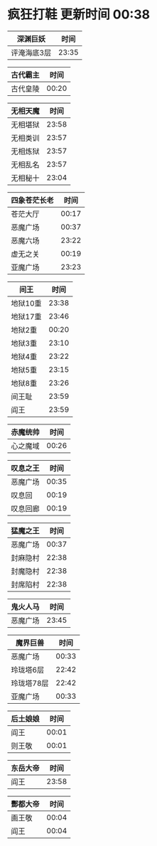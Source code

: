 # 疯狂打鞋 更新时间 00:38

| 深渊巨妖   | 时间    |
|--------|-------|
| 评淹海底3层 | 23:35 |

| 古代霸主   | 时间    |
|--------|-------|
| 古代皇陵 | 00:20 |

| 无相天魔   | 时间    |
|--------|-------|
| 无相堪狱 | 23:58 |
| 无相类训 | 23:57 |
| 无相炼狱 | 23:57 |
| 无相乱名 | 23:57 |
| 无相秘十 | 23:04 |

| 四象苍茫长老   | 时间    |
|--------|-------|
| 苍茫大厅 | 00:17 |
| 恶魔广场 | 00:37 |
| 恶魔六场 | 23:22 |
| 虚无之关 | 00:19 |
| 亚魔广场 | 23:23 |

| 间王   | 时间    |
|--------|-------|
| 地狱10重 | 23:38 |
| 地狱17重 | 23:46 |
| 地狱2重 | 00:20 |
| 地狱3重 | 23:10 |
| 地狱4重 | 23:22 |
| 地狱5重 | 23:15 |
| 地狱8重 | 23:26 |
| 间王耻 | 23:59 |
| 阎王 | 23:59 |

| 赤魔统帅   | 时间    |
|--------|-------|
| 心之魔域 | 00:26 |

| 叹息之王   | 时间    |
|--------|-------|
| 恶魔广场 | 00:35 |
| 叹息回 | 00:19 |
| 叹息回廊 | 00:19 |

| 猛魔之王   | 时间    |
|--------|-------|
| 恶魔广场 | 00:37 |
| 封麻隐村 | 22:38 |
| 封魔隐村 | 22:38 |
| 封席陷村 | 22:38 |

| 鬼火人马   | 时间    |
|--------|-------|
| 恶魔广场 | 23:45 |

| 魔界巨兽   | 时间    |
|--------|-------|
| 恶魔广场 | 00:33 |
| 玲珑塔6层 | 22:42 |
| 玲珑塔78层 | 22:42 |
| 亚魔广场 | 00:33 |

| 后土娘娘   | 时间    |
|--------|-------|
| 阎王 | 00:01 |
| 则王敬 | 00:01 |

| 东岳大帝   | 时间    |
|--------|-------|
| 阎王 | 23:58 |

| 酆都大帝   | 时间    |
|--------|-------|
| 画王敬 | 00:04 |
| 阎王 | 00:04 |